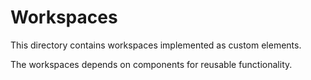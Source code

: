 # Workspaces

This directory contains workspaces implemented as custom elements.

The workspaces depends on components for reusable functionality.